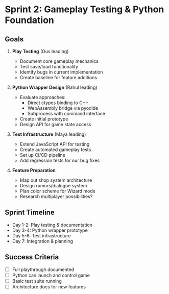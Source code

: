 # Sprint 2: Gameplay Testing & Python Foundation

## Goals
1. **Play Testing** (Gus leading)
   - Document core gameplay mechanics
   - Test save/load functionality
   - Identify bugs in current implementation
   - Create baseline for feature additions

2. **Python Wrapper Design** (Rahul leading)
   - Evaluate approaches:
     - Direct ctypes binding to C++
     - WebAssembly bridge via pyodide
     - Subprocess with command interface
   - Create initial prototype
   - Design API for game state access

3. **Test Infrastructure** (Maya leading)
   - Extend JavaScript API for testing
   - Create automated gameplay tests
   - Set up CI/CD pipeline
   - Add regression tests for our bug fixes

4. **Feature Preparation**
   - Map out shop system architecture
   - Design rumors/dialogue system
   - Plan color scheme for Wizard mode
   - Research multiplayer possibilities?

## Sprint Timeline
- Day 1-2: Play testing & documentation
- Day 3-4: Python wrapper prototype
- Day 5-6: Test infrastructure
- Day 7: Integration & planning

## Success Criteria
- [ ] Full playthrough documented
- [ ] Python can launch and control game
- [ ] Basic test suite running
- [ ] Architecture docs for new features